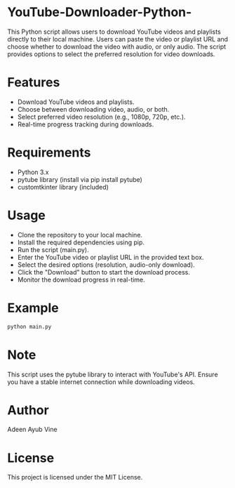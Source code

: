 # YouTube-Downloader-Python-
This Python script allows users to download YouTube videos and playlists directly to their local machine. Users can paste the video or playlist URL and choose whether to download the video with audio, or only audio. The script provides options to select the preferred resolution for video downloads.

# Features
- Download YouTube videos and playlists.
- Choose between downloading video, audio, or both.
- Select preferred video resolution (e.g., 1080p, 720p, etc.).
- Real-time progress tracking during downloads.

# Requirements
- Python 3.x
- pytube library (install via pip install pytube)
- customtkinter library (included)

# Usage
- Clone the repository to your local machine.
- Install the required dependencies using pip.
- Run the script (main.py).
- Enter the YouTube video or playlist URL in the provided text box.
- Select the desired options (resolution, audio-only download).
- Click the "Download" button to start the download process.
- Monitor the download progress in real-time.

# Example
```bash
python main.py
```

# Note
This script uses the pytube library to interact with YouTube's API. Ensure you have a stable internet connection while downloading videos.

# Author
Adeen Ayub Vine

# License
This project is licensed under the MIT License.
